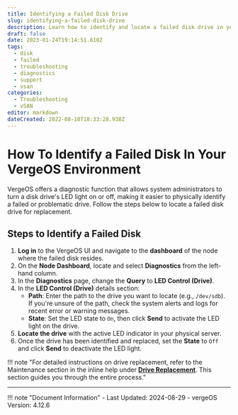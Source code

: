 ```yaml
---
title: Identifying a Failed Disk Drive
slug: identifying-a-failed-disk-drive
description: Learn how to identify and locate a failed disk drive in your VergeOS environment using diagnostic tools.
draft: false
date: 2023-01-24T19:14:51.610Z
tags:
  - disk
  - failed
  - troubleshooting
  - diagnostics
  - support
  - vsan
categories:
  - Troubleshooting
  - vSAN
editor: markdown
dateCreated: 2022-08-10T18:33:28.938Z
---
```


# How To Identify a Failed Disk In Your VergeOS Environment

VergeOS offers a diagnostic function that allows system administrators to turn a disk drive's LED light on or off, making it easier to physically identify a failed or problematic drive. Follow the steps below to locate a failed disk drive for replacement.

## Steps to Identify a Failed Disk

1. **Log in** to the VergeOS UI and navigate to the **dashboard** of the node where the failed disk resides.
2. On the **Node Dashboard**, locate and select **Diagnostics** from the left-hand column.
3. In the **Diagnostics** page, change the **Query** to **LED Control (Drive)**.
4. In the **LED Control (Drive)** details section:
    - **Path**: Enter the path to the drive you want to locate (e.g., `/dev/sdb`). If you're unsure of the path, check the system alerts and logs for recent error or warning messages.
    - **State**: Set the LED state to `On`, then click **Send** to activate the LED light on the drive.
5. **Locate the drive** with the active LED indicator in your physical server.
6. Once the drive has been identified and replaced, set the **State** to `Off` and click **Send** to deactivate the LED light.

!!! note "For detailed instructions on drive replacement, refer to the Maintenance section in the inline help under **[Drive Replacement](docs/product-guide/DriveReplacement)**. This section guides you through the entire process."

---

!!! note "Document Information"
    - Last Updated: 2024-08-29
    - vergeOS Version: 4.12.6
